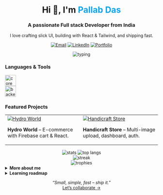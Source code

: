<!-- =========================
✨ CLEAN HEADER (centered)
Paste below your current <h1>/<h3> or keep both and compare.
========================= -->
<div align="center">
  <h1>Hi 👋, I'm <span style="color:#0ea5e9">Pallab Das</span></h1>
  <h3>A passionate Full stack Developer from India</h3>
  
  <!-- quick intro line -->
  <p>
    I love crafting slick UI, building with React & Tailwind, and shipping fast.
  </p>
</div>

<!-- =========================
🎯 STATUS / BADGES ROW
Pick what you like – they’re all image links (safe for GitHub README)
========================= -->
<p align="center">
  <a href="mailto:pallabdas1507@gmail.com"><img src="https://img.shields.io/badge/Email-me-0ea5e9?style=for-the-badge&logo=gmail&logoColor=white" alt="Email"></a>
  <a href="https://www.linkedin.com/in/pallabdas1507/" target="_blank"><img src="https://img.shields.io/badge/LinkedIn-Connect-0a66c2?style=for-the-badge&logo=linkedin&logoColor=white" alt="LinkedIn"></a>
  <a href="https://dpallab.github.io" target="_blank"><img src="https://img.shields.io/badge/Instagram-Open-22c55e?style=for-the-badge&logo=vercel&logoColor=white" alt="Portfolio"></a>
</p>

<!-- =========================
⌨️ TYPING LINE (updated with CV details)
========================= -->
<p align="center">
  <img src="https://readme-typing-svg.herokuapp.com?font=Fira+Code&size=22&pause=1000&color=0EA5E9&center=true&vCenter=true&width=800&lines=Full Stack+Developer+%F0%9F%9A%80;React+%7C+Tailwind+%7C+TypeScript;Exploring+Next.js+%26+System+Design;AI+%26+ML+B.Tech+Student;Passionate+about+Scalable+Web+Apps;Clean+Code+%7C+Fast+Delivery" alt="typing" />
</p>

<!-- =========================
🔗 CONNECT WITH ME (icons)
========================= -->
<!-- =========================
🧰 SKILLS – CLEAN GRID
Swap/add icons as you like. All are SVGs, no scripts.
========================= -->
<h3 align="left">Languages & Tools</h3>
<div align="left">
  <img src="https://skillicons.dev/icons?i=html,css,js,ts,react,next,tailwind,bootstrap,redux,git,github,vercel" height="36" alt="core"/>
  <br/>
  <img src="https://skillicons.dev/icons?i=nodejs,express,mongodb,mysql,firebase,java,c,cpp,postman,aws" height="36" alt="backend etc"/>
</div>

<!-- =========================
📌 FEATURED PROJECT CARDS (lightweight, click-thru)
Replace URLs, titles, and descriptions with your projects.
========================= -->
<h3>Featured Projects</h3>
<table>
<tr>
  <td>
    <a href="https://github.com/dpallab/hydro-world"><img src="https://github-readme-stats.vercel.app/api/pin/?username=dpallab&repo=hydro-world" alt="Hydro World" /></a>
    <p><b>Hydro World</b> – E-commerce with Firebase cart & React.</p>
  </td>
  <td>
    <a href="https://github.com/dpallab/handicraft-store"><img src="https://github-readme-stats.vercel.app/api/pin/?username=dpallab&repo=handicraft-store" alt="Handicraft Store" /></a>
    <p><b>Handicraft Store</b> – Multi-image upload, dashboard, auth.</p>
  </td>
</tr>
</table>

<!-- =========================
📈 GITHUB STATS (theme-aware, compact)
========================= -->
<div align="center">
  <img src="https://github-readme-stats.vercel.app/api?username=dpallab&show_icons=true&rank_icon=github&hide_title=true" alt="stats"/>
  <img src="https://github-readme-stats.vercel.app/api/top-langs/?username=dpallab&layout=compact&langs_count=8" alt="top langs"/>
  <br/>
  <img src="https://github-readme-streak-stats.herokuapp.com/?user=dpallab" alt="streak"/>
</div>

<!-- =========================
🏆 TROPHIES (optional bling)
========================= -->
<div align="center">
  <img src="https://github-profile-trophy.vercel.app/?username=dpallab&row=1&margin-w=15" alt="trophies"/>
</div>

<!-- =========================
🧩 ABOUT ME – collapsible details
========================= -->
<details>
  <summary><b>More about me</b></summary>
  <br/>
  <ul>
    <li>🌱 Currently learning <b>React.js</b>, exploring <b>Next.js</b>.</li>
    <li>🚀 I like building <b>minimal, fast, accessible</b> web apps.</li>
    <li>🧪 Favorite stack: <b>React + Tailwind + Firebase</b>.</li>
    <li>🎯 2025 goals: ship 3 open-source components & publish a case study.</li>
  </ul>
</details>

<!-- =========================
🗂️ TECH ROADMAP – small checklist
========================= -->
<details>
  <summary><b>Learning roadmap</b></summary>
  <br/>
  <p>
    ✅ React fundamentals & hooks<br/>
    ✅ Tailwind design systems<br/>
    ◻️ TypeScript patterns<br/>
    ◻️ Next.js routing & data fetching<br/>
    ◻️ Testing with Vitest/RTL
  </p>
</details>

<!-- =========================
💬 QUOTE / CTA
========================= -->
<p align="center">
  <i>“Small, simple, fast – ship it.”</i><br/>
  <a href="mailto:pallabdas1507@gmail.com">Let’s collaborate →</a>
</p>

<!-- =========================
📌 TIPS
- Replace placeholder links (LinkedIn, Twitter, Portfolio).
- You can keep your original sections; these are add-ons.
- GitHub ignores external CSS/JS, so images & plain HTML/MD are best.
========================= -->  
